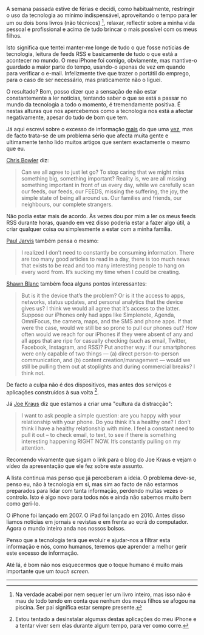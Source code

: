 A semana passada estive de férias e decidi, como habitualmente, restringir o uso da tecnologia ao mínimo indispensável, aproveitando o tempo para ler um ou dois bons livros (não técnicos) [^1], relaxar, reflectir sobre a minha vida pessoal e profissional e acima de tudo brincar o mais possível com os meus filhos.

Isto significa que tentei manter-me longe de tudo o que fosse notícias de tecnologia, leitura de feeds RSS e basicamente de tudo o que está a acontecer no mundo. O meu iPhone foi comigo, obviamente, mas mantive-o guardado a maior parte do tempo, usando-o apenas de vez em quando para verificar o e-mail. Infelizmente tive que trazer o portátil do emprego, para o caso de ser necessário, mas praticamente não o liguei.

O resultado? Bom, posso dizer que a sensação de não estar constantemente a ler notícias, tentando saber o que se está a passar no mundo da tecnologia a todo o momento, é tremendamente positiva. É nestas alturas que nos apercebemos como a tecnologia nos está a afectar negativamente, apesar do tudo de bom que tem.

Já aqui escrevi sobre o excesso de informação [mais](http://blog.pedromeireles.pt/information-overload) do que uma [vez](http://blog.pedromeireles.pt/rss-usar-mas-nao-abusar), mas de facto trata-se de um problema sério que afecta muita gente e ultimamente tenho lido muitos artigos que sentem exactamente o mesmo que eu.

[Chris Bowler](http://log.chrisbowler.com/post/58700597983/congestion) diz:

> Can we all agree to just let go? To stop caring that we might miss something big, something important? Reality is, we are all missing something important in front of us every day, while we carefully scan our feeds, our feeds, our FEEDS, missing the suffering, the joy, the simple state of being all around us. Our families and friends, our neighbours, our complete strangers.

Não podia estar mais de acordo. Às vezes dou por mim a ler os meus feeds RSS durante horas, quando em vez disso poderia estar a fazer algo útil, a criar qualquer coisa ou simplesmente a estar com a minha família.

[Paul Jarvis](http://pjrvs.com/digital-minimalism/) também pensa o mesmo:

> I realized I don’t need to constantly be consuming information. There are too many good articles to read in a day, there is too much news that exists to be read and too many interesting people to hang on every word from. It’s sucking my time when I could be creating.

[Shawn Blanc](http://shawnblanc.net/2012/04/a-mighty-bloodless-substitute-for-work/) também foca alguns pontos interessantes:

> But is it the device that’s the problem? Or is it the access to apps, networks, status updates, and personal analytics that the device gives us? I think we would all agree that it’s access to the latter.
Suppose our iPhones only had apps like Simplenote, Agenda, OmniFocus, the camera, maps, and the SMS and phone apps. If that were the case, would we still be so prone to pull our phones out? How often would we reach for our iPhones if they were absent of any and all apps that are ripe for casually checking (such as email, Twitter, Facebook, Instagram, and RSS)?
Put another way: if our smartphones were only capable of two things — (a) direct person-to-person communication, and (b) content creation/management — would we still be pulling them out at stoplights and during commercial breaks? I think not.

De facto a culpa não é dos dispositivos, mas antes dos serviços e aplicações construídos à sua volta [^2].

Já [Joe Kraus](http://joekraus.com/were-creating-a-culture-of-distraction) diz que estamos a criar uma "cultura da distracção":

> I want to ask people a simple question: are you happy with your relationship with your phone. Do you think it’s a healthy one?
I don’t think I have a healthy relationship with mine. I feel a constant need to pull it out – to check email, to text, to see if there is something interesting happening RIGHT NOW. It’s constantly pulling on my attention.

Recomendo vivamente que sigam o link para o blog do Joe Kraus e vejam o vídeo da apresentação que ele fez sobre este assunto.

A lista continua mas penso que já perceberam a ideia. O problema deve-se, penso eu, não à tecnologia em si, mas sim ao facto de não estarmos preparados para lidar com tanta informação, perdendo muitas vezes o controlo. Isto é algo novo para todos nós e ainda não sabemos muito bem como geri-lo. 

O iPhone foi lançado em 2007. O iPad foi lançado em 2010. Antes disso líamos notícias em jornais e revistas e em frente ao ecrã do computador. Agora o mundo inteiro anda nos nossos bolsos.

Penso que  a tecnologia terá que evoluir e ajudar-nos a filtrar esta informação e nós, como humanos, teremos que aprender a melhor gerir este excesso de informação.

Até lá, é bom não nos esquecermos que o toque humano é muito mais importante que um *touch screen*.
- - -
[^1]: Na verdade acabei por nem sequer ler um livro inteiro, mas isso não é mau de todo tendo em conta que nenhum dos meus filhos se afogou na piscina. Ser pai significa estar sempre presente.

[^2]: Estou tentado a desinstalar algumas destas aplicações do meu iPhone e a tentar viver sem elas durante algum tempo, para ver como corre.